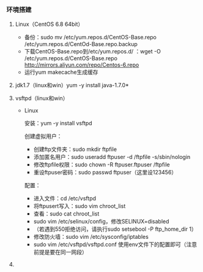 ### 环境搭建

1. Linux（CentOS 6.8 64bit）

   - 备份：sudo mv /etc/yum.repos.d/CentOS-Base.repo /etc/yum.repos.d/CentOd-Base.repo.backup
   - 下载CentOS-Base.repo到/etc/yum.repos.d/ ：wget -O /etc/yum.repos.d/CentOS-Base.repo http://mirrors.aliyun.com/repo/Centos-6.repo
   - 运行yum makecache生成缓存

2. jdk1.7（linux和win）yum -y install java-1.7.0*

3. vsftpd（linux和win）

   - Linux

     安装：yum -y install vsftpd

     创建虚拟用户：

     - 创建ftp文件夹：sudo mkdir ftpfile
     - 添加匿名用户：sudo useradd ftpuser -d /ftpfile -s/sbin/nologin
     - 修改ftpfile权限：sudo chown -R ftpuser.ftpuser /ftpfile
     - 重设ftpuser密码：sudo passwd ftpuser（这里设123456）

     配置：

     - 进入文件：cd /etc/vsftpd
     - 将ftpusert写入：sudo vim chroot_list
     - 查看：sudo cat chroot_list
     - sudo vim /etc/selinux/config，修改SELINUX=disabled
     - （若遇到550拒绝访问，请执行sudo setsebool -P ftp_home_dir 1）
     - 修改防火墙：sudo vim /etc/sysconfig/iptables
     - sudo vim /etc/vsftpd/vsftpd.conf 使用env文件下的配置即可（注意前提是要在同一网段）

4. ​

